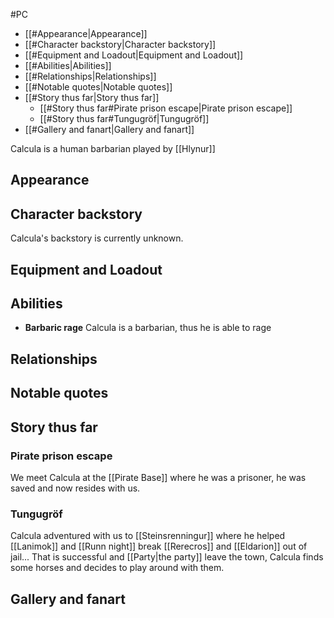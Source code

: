 #PC 
- [[#Appearance|Appearance]]
- [[#Character backstory|Character backstory]]
- [[#Equipment and Loadout|Equipment and Loadout]]
- [[#Abilities|Abilities]]
- [[#Relationships|Relationships]]
- [[#Notable quotes|Notable quotes]]
- [[#Story thus far|Story thus far]]
	- [[#Story thus far#Pirate prison escape|Pirate prison escape]]
	- [[#Story thus far#Tungugröf|Tungugröf]]
- [[#Gallery and fanart|Gallery and fanart]]


Calcula is a human barbarian played by [[Hlynur]]
## Appearance

## Character backstory
Calcula's backstory is currently unknown.
## Equipment and Loadout

## Abilities
- **Barbaric rage** Calcula is a barbarian, thus he is able to rage
## Relationships

## Notable quotes

## Story thus far
### Pirate prison escape
We meet Calcula at the [[Pirate Base]] where he was a prisoner, he was saved and now resides with us.

### Tungugröf
Calcula adventured with us to [[Steinsrenningur]] where he helped [[Lanimok]] and [[Runn night]] break [[Rerecros]] and [[Eldarion]] out of jail... That is successful and [[Party|the party]] leave the town, Calcula finds some horses and decides to play around with them.
## Gallery and fanart
